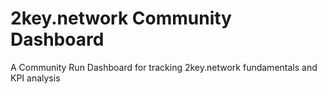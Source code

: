# 2key.network Community Dashboard
A Community Run Dashboard for tracking 2key.network fundamentals and KPI analysis 
